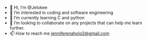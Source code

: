 - 👋 Hi, I’m @Jelokee
- 👀 I’m interested in coding and software engineering
- 🌱 I’m currently learning C and python
- 💞️ I’m looking to collaborate on any projects that can help me learn further.
- 📫 How to reach me jenniferenaholo2@gmail.com

<!---
Jelokee/Jelokee is a ✨ special ✨ repository because its `README.md` (this file) appears on your GitHub profile.
You can click the Preview link to take a look at your changes.
--->

